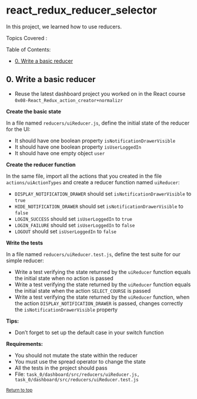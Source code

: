 # react_redux_reducer_selector
In this project, we learned how to use reducers.

Topics Covered :

Table of Contents:
- [0. Write a basic reducer](#0-write-a-basic-reducer)

## 0. Write a basic reducer
- Reuse the latest dashboard project you worked on in the React course `0x08-React_Redux_action_creator+normalizr`

**Create the basic state**

In a file named `reducers/uiReducer.js`, define the initial state of the reducer for the UI:
- It should have one boolean property `isNotificationDrawerVisible`
- It should have one boolean property `isUserLoggedIn`
- It should have one empty object `user`

**Create the reducer function**

In the same file, import all the actions that you created in the file `actions/uiActionTypes` and create a reducer function named `uiReducer`:
- `DISPLAY_NOTIFICATION_DRAWER` should set `isNotificationDrawerVisible` to `true`
- `HIDE_NOTIFICATION_DRAWER` should set `isNotificationDrawerVisible` to `false`
- `LOGIN_SUCCESS` should set `isUserLoggedIn` to `true`
- `LOGIN_FAILURE` should set `isUserLoggedIn` to `false`
- `LOGOUT` should set `isUserLoggedIn` to `false`

**Write the tests**

In a file named `reducers/uiReducer.test.js`, define the test suite for our simple reducer:
- Write a test verifying the state returned by the `uiReducer` function equals the initial state when no action is passed
- Write a test verifying the state returned by the `uiReducer` function equals the initial state when the action `SELECT_COURSE` is passed
- Write a test verifying the state returned by the `uiReducer` function, when the action `DISPLAY_NOTIFICATION_DRAWER` is passed, changes correctly the `isNotificationDrawerVisible` property

**Tips:**
- Don’t forget to set up the default case in your switch function

**Requirements:**
- You should not mutate the state within the reducer
- You must use the spread operator to change the state
- All the tests in the project should pass
- File: `task_0/dashboard/src/reducers/uiReducer.js, task_0/dashboard/src/reducers/uiReducer.test.js`

<sub>[Return to top](#react_redux_reducer_selector)</sub>
